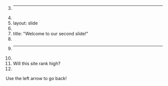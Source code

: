 3.	---
4.	
5.	layout: slide
6.	
7.	title: "Welcome to our second slide!"
8.	
9.	---
10.	
11.	Will this site rank high?
12.	
Use the left arrow to go back!

